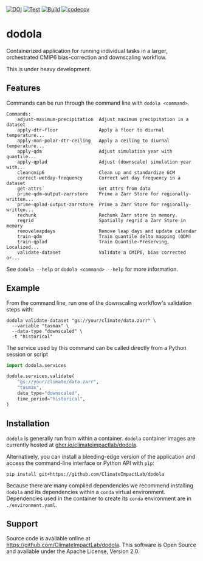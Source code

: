 [![DOI](https://zenodo.org/badge/314387532.svg)](https://zenodo.org/badge/latestdoi/314387532)
[![Test](https://github.com/ClimateImpactLab/dodola/actions/workflows/test.yaml/badge.svg)](https://github.com/ClimateImpactLab/dodola/actions/workflows/test.yaml)
[![Build](https://github.com/ClimateImpactLab/dodola/actions/workflows/buildpush.yaml/badge.svg)](https://github.com/ClimateImpactLab/dodola/actions/workflows/buildpush.yaml)
[![codecov](https://codecov.io/gh/ClimateImpactLab/dodola/branch/main/graph/badge.svg?token=WCDUAU8KFT)](https://codecov.io/gh/ClimateImpactLab/dodola)

# dodola

Containerized application for running individual tasks in a larger, orchestrated CMIP6 bias-correction and downscaling workflow.

This is under heavy development.

## Features

Commands can be run through the command line with `dodola <command>`.

```
Commands:
    adjust-maximum-precipitation  Adjust maximum precipitation in a dataset
    apply-dtr-floor               Apply a floor to diurnal temperature...
    apply-non-polar-dtr-ceiling   Apply a ceiling to diurnal temperature...
    apply-qdm                     Adjust simulation year with quantile...
    apply-qplad                   Adjust (downscale) simulation year with...
    cleancmip6                    Clean up and standardize GCM
    correct-wetday-frequency      Correct wet day frequency in a dataset
    get-attrs                     Get attrs from data
    prime-qdm-output-zarrstore    Prime a Zarr Store for regionally-written...
    prime-qplad-output-zarrstore  Prime a Zarr Store for regionally-written...
    rechunk                       Rechunk Zarr store in memory.
    regrid                        Spatially regrid a Zarr Store in memory
    removeleapdays                Remove leap days and update calendar
    train-qdm                     Train quantile delta mapping (QDM)
    train-qplad                   Train Quantile-Preserving, Localized...
    validate-dataset              Validate a CMIP6, bias corrected or...
```

See `dodola --help` or `dodola <command> --help` for more information.

## Example

From the command line, run one of the downscaling workflow's validation steps with: 

```shell
dodola validate-dataset "gs://your/climate/data.zarr" \
  --variable "tasmax" \
  --data-type "downscaled" \
  -t "historical"
```

The service used by this command can be called directly from a Python session or script

```python
import dodola.services

dodola.services.validate(
    "gs://your/climate/data.zarr", 
    "tasmax",
    data_type="downscaled",
    time_period="historical",
)
```

## Installation

`dodola` is generally run from within a container. `dodola` container images are currently hosted at [ghcr.io/climateimpactlab/dodola](https://ghcr.io/climateimpactlab/dodola).

Alternatively, you can install a bleeding-edge version of the application and access the command-line interface or Python API with `pip`:

```shell
pip install git+https://github.com/ClimateImpactLab/dodola
```

Because there are many compiled dependencies we recommend installing `dodola` and its dependencies within a `conda` virtual environment. Dependencies used in the container to create its `conda` environment are in `./environment.yaml`.

## Support

Source code is available online at https://github.com/ClimateImpactLab/dodola. This software is Open Source and available under the Apache License, Version 2.0.
